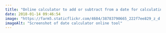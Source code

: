 ```yaml
---
title: "Online calculator to add or subtract from a date for calculating calendar for stratification https://www.timeanddate.com/date/dateadd.html"
date: 2018-01-14 09:46:54 
image: "https://farm5.staticflickr.com/4604/38783790665_222f7ee829_z_d.jpg"
imageAlt: "Screenshot of date calculator online tool"
---
```

